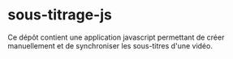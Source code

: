 # sous-titrage-js
Ce dépôt contient une application javascript permettant de créer manuellement et de synchroniser les sous-titres d'une vidéo.
